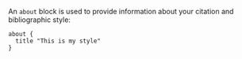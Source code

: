 An `about` block is used to provide information about your citation and bibliographic style:

```
about {
  title "This is my style"
}
```